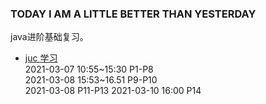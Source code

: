 ### TODAY I AM A LITTLE BETTER THAN YESTERDAY
java进阶基础复习。  
- [juc 学习](https://www.bilibili.com/video/BV1B7411L7tE)  
  2021-03-07 10:55~15:30 P1-P8  
  2021-03-08 15:53~16.51 P9-P10  
  2021-03-08             P11-P13
  2021-03-10 16:00       P14  

